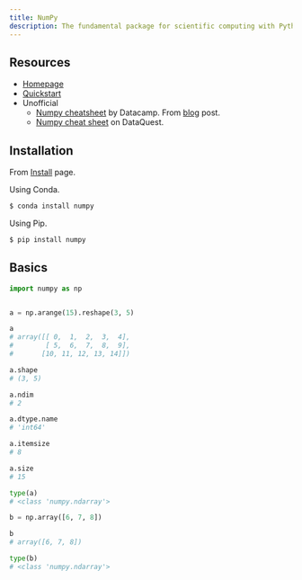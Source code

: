 ```yaml
---
title: NumPy
description: The fundamental package for scientific computing with Python
---
```



## Resources

- [Homepage](https://numpy.org/)
- [Quickstart](https://numpy.org/doc/stable/user/quickstart.html)
- Unofficial
    - [Numpy cheatsheet](https://s3.amazonaws.com/assets.datacamp.com/blog_assets/Numpy_Python_Cheat_Sheet.pdf) by Datacamp. From [blog](https://www.datacamp.com/community/blog/python-numpy-cheat-sheet) post.
    - [Numpy cheat sheet](https://www.dataquest.io/blog/numpy-cheat-sheet/) on DataQuest.


## Installation

From [Install](https://numpy.org/install/) page.

Using Conda.

```sh
$ conda install numpy
```

Using Pip.

```sh
$ pip install numpy
```


## Basics

```python
import numpy as np


a = np.arange(15).reshape(3, 5)

a
# array([[ 0,  1,  2,  3,  4],
#        [ 5,  6,  7,  8,  9],
#       [10, 11, 12, 13, 14]])

a.shape
# (3, 5)

a.ndim
# 2

a.dtype.name
# 'int64'

a.itemsize
# 8

a.size
# 15

type(a)
# <class 'numpy.ndarray'>

b = np.array([6, 7, 8])

b
# array([6, 7, 8])

type(b)
# <class 'numpy.ndarray'>
```
